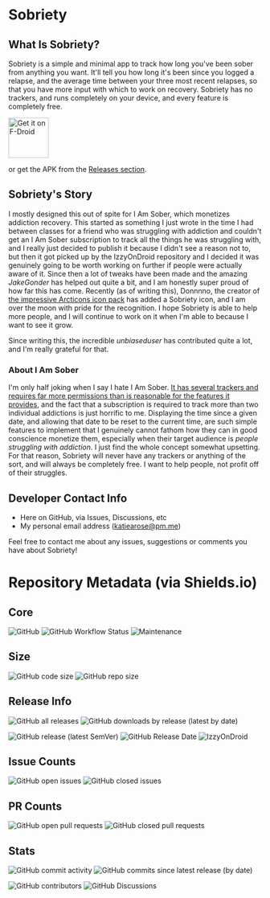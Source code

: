 # Sobriety

## What Is Sobriety?

Sobriety is a simple and minimal app to track how long you've been sober from anything you want. It'll tell you how long it's been since you logged a relapse, and the average time between your three most recent relapses, so that you have more input with which to work on recovery. Sobriety has no trackers, and runs completely on your device, and every feature is completely free.

[<img src="https://fdroid.gitlab.io/artwork/badge/get-it-on.png"
     alt="Get it on F-Droid"
     height="80">](https://f-droid.org/packages/com.katiearose.sobriety/)

or get the APK from the [Releases section](https://github.com/KiARC/Sobriety/releases/latest).

## Sobriety's Story

I mostly designed this out of spite for I Am Sober, which monetizes addiction recovery. This started as something I just wrote in the time I had between classes for a friend who was struggling with addiction and couldn't get an I Am Sober subscription to track all the things he was struggling with, and I really just decided to publish it because I didn't see a reason not to, but then it got picked up by the IzzyOnDroid repository and I decided it was genuinely going to be worth working on further if people were actually aware of it. Since then a lot of tweaks have been made and the amazing *JakeGonder* has helped out quite a bit, and I am honestly super proud of how far this has come. Recently (as of writing this),  Donnnno, the creator of [the impressive Arcticons icon pack](https://github.com/Donnnno/Arcticons) has added a Sobriety icon, and I am over the moon with pride for the recognition. I hope Sobriety is able to help more people, and I will continue to work on it when I'm able to because I want to see it grow.

Since writing this, the incredible *unbiaseduser* has contributed quite a lot, and I'm really grateful for that.

### About I Am Sober

I'm only half joking when I say I hate I Am Sober. [It has several trackers and requires far more permissions than is reasonable for the features it provides](https://reports.exodus-privacy.eu.org/en/reports/com.thehungrywasp.iamsober/latest/), and the fact that a subscription is required to track more than two individual addictions is just horrific to me. Displaying the time since a given date, and allowing that date to be reset to the current time, are such simple features to implement that I genuinely cannot fathom how they can in good conscience monetize them, especially when their target audience is *people struggling with addiction*. I just find the whole concept somewhat upsetting. For that reason, Sobriety will never have any trackers or anything of the sort, and will always be completely free. I want to help people, not profit off of their struggles.

## Developer Contact Info
- Here on GitHub, via Issues, Discussions, etc
- My personal email address (katiearose@pm.me)

Feel free to contact me about any issues, suggestions or comments you have about Sobriety!

# Repository Metadata (via Shields.io)
## Core
![GitHub](https://img.shields.io/github/license/KiARC/Sobriety?style=for-the-badge?)
![GitHub Workflow Status](https://img.shields.io/github/workflow/status/KiARC/Sobriety/Android%20CI?label=CI&style=for-the-badge?)
![Maintenance](https://img.shields.io/maintenance/yes/2022?style=for-the-badge?)
## Size
![GitHub code size](https://img.shields.io/github/languages/code-size/KiARC/Sobriety?style=for-the-badge?)
![GitHub repo size](https://img.shields.io/github/repo-size/KiARC/Sobriety?style=for-the-badge?)
## Release Info
![GitHub all releases](https://img.shields.io/github/downloads/KiARC/Sobriety/total?style=for-the-badge&label=Downloads%20%28All%20Releases%29?)
![GitHub downloads by release (latest by date)](https://img.shields.io/github/downloads/KiARC/Sobriety/latest/total?style=for-the-badge&label=Downloads%20%28Latest%20Release%29?)

![GitHub release (latest SemVer)](https://img.shields.io/github/v/release/KiARC/Sobriety?label=Latest%20Release&sort=semver&style=for-the-badge?)
![GitHub Release Date](https://img.shields.io/github/release-date/KiARC/Sobriety?label=Latest%20Release%20Date&style=for-the-badge&sort=semver?)
![IzzyOnDroid](https://img.shields.io/endpoint?url=https://apt.izzysoft.de/fdroid/api/v1/shield/com.katiearose.sobriety&label=IzzyOnDroid&style=for-the-badge?)
## Issue Counts
![GitHub open issues](https://img.shields.io/github/issues-raw/KiARC/Sobriety?style=for-the-badge?)
![GitHub closed issues](https://img.shields.io/github/issues-closed-raw/KiARC/Sobriety?style=for-the-badge?)
## PR Counts
![GitHub open pull requests](https://img.shields.io/github/issues-pr-raw/KiARC/Sobriety?style=for-the-badge?)
![GitHub closed pull requests](https://img.shields.io/github/issues-pr-closed-raw/KiARC/Sobriety?style=for-the-badge?)
## Stats
![GitHub commit activity](https://img.shields.io/github/commit-activity/w/KiARC/Sobriety?style=for-the-badge?)
![GitHub commits since latest release (by date)](https://img.shields.io/github/commits-since/KiARC/Sobriety/latest?style=for-the-badge?)

![GitHub contributors](https://img.shields.io/github/contributors/KiARC/Sobriety?style=for-the-badge?)
![GitHub Discussions](https://img.shields.io/github/discussions/KiARC/Sobriety?style=for-the-badge?)

